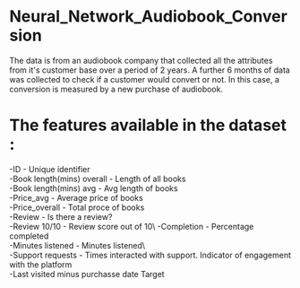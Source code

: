 # Neural_Network_Audiobook_Conversion

The data is from an audiobook company that collected all the attributes from it's customer base over a period of 2 years.
A further 6 months of data was collected to check if a customer would convert or not.
In this case, a conversion is measured by a new purchase of audiobook.

# The features available in the dataset :
-ID - Unique identifier\
-Book length(mins) overall - Length of all books\
-Book length(mins) avg - Avg length of books\
-Price_avg - Average price of books\
-Price_overall - Total proce of books \
-Review - Is there a review?	\
-Review 10/10 - Review score out of 10\	
-Completion - Percentage completed	\
-Minutes listened  - Minutes listened\	
-Support requests - Times interacted with support. Indicator of engagement with the platform	\
-Last visited minus purchasse date	Target

